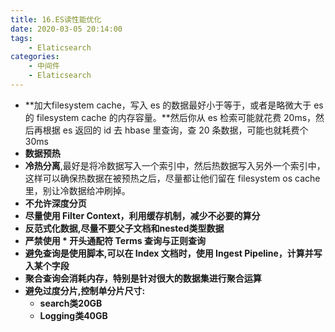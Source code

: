 ```yaml
---
title: 16.ES读性能优化
date: 2020-03-05 20:14:00
tags:
    - Elaticsearch
categories:
    - 中间件
    - Elaticsearch
---
```


- **加大filesystem cache，写入 es 的数据最好小于等于，或者是略微大于 es 的 filesystem cache 的内存容量。**然后你从 es 检索可能就花费 20ms，然后再根据 es 返回的 id 去 hbase 里查询，查 20 条数据，可能也就耗费个 30ms
- **数据预热**
- **冷热分离**,最好是将冷数据写入一个索引中，然后热数据写入另外一个索引中，这样可以确保热数据在被预热之后，尽量都让他们留在 filesystem os cache 里，别让冷数据给冲刷掉。
- **不允许深度分页**
- **尽量使用 Filter Context，利用缓存机制，减少不必要的算分**
- **反范式化数据,尽量不要父子文档和nested类型数据**
- **严禁使用 * 开头通配符 Terms 查询与正则查询**
- **避免查询是使用脚本,可以在 Index 文档时，使用 Ingest Pipeline，计算并写 入某个字段**
- **聚合查询会消耗内存，特别是针对很大的数据集进行聚合运算**
- **避免过度分片,控制单分片尺寸:**
  - **search类20GB**
  - **Logging类40GB**



